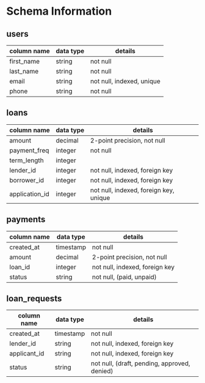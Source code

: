 # Schema Information

## users
column name     | data type | details
----------------|-----------|-----------------------
first_name      | string    | not null
last_name       | string    | not null
email           | string    | not null, indexed, unique
phone           | string    | not null


## loans
column name     | data type | details
----------------|-----------|-----------------------
amount          | decimal   | 2-point precision, not null
payment_freq    | integer   | not null
term_length     | integer   |
lender_id       | integer   | not null, indexed, foreign key
borrower_id     | integer   | not null, indexed, foreign key
application_id  | integer   | not null, indexed, foreign key, unique


## payments
column name     | data type | details
----------------|-----------|-----------------------
created_at      | timestamp | not null
amount          | decimal   | 2-point precision, not null
loan_id         | integer   | not null, indexed, foreign key
status          | string    | not null, (paid, unpaid)


## loan_requests
column name     | data type | details
----------------|-----------|-----------------------
created_at      | timestamp | not null
lender_id       | string    | not null, indexed, foreign key
applicant_id    | string    | not null, indexed, foreign key
status          | string    | not null, (draft, pending, approved, denied)

